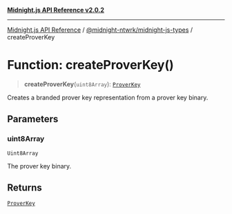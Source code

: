 [**Midnight.js API Reference v2.0.2**](../../../README.md)

***

[Midnight.js API Reference](../../../packages.md) / [@midnight-ntwrk/midnight-js-types](../README.md) / createProverKey

# Function: createProverKey()

> **createProverKey**(`uint8Array`): [`ProverKey`](../type-aliases/ProverKey.md)

Creates a branded prover key representation from a prover key binary.

## Parameters

### uint8Array

`Uint8Array`

The prover key binary.

## Returns

[`ProverKey`](../type-aliases/ProverKey.md)
